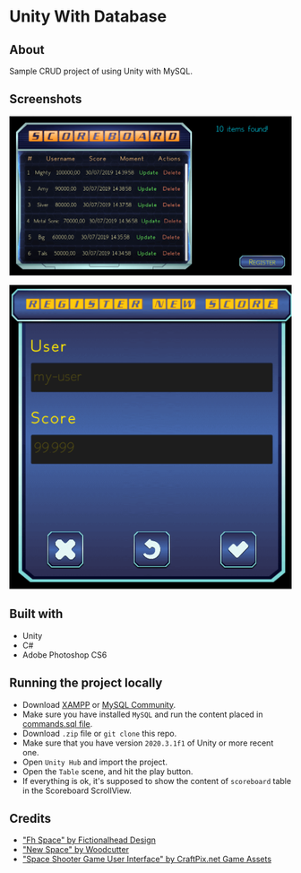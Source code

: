# Unity With Database

## About

Sample CRUD project of using Unity with MySQL.

## Screenshots

![](Screenshots/table.png)

![](Screenshots/register_update.png)

## Built with

* Unity
* C#
* Adobe Photoshop CS6

## Running the project locally

* Download [XAMPP](https://www.apachefriends.org/pt_br/index.html) or [MySQL Community](https://www.mysql.com/downloads/).
* Make sure you have installed `MySQL` and run the content placed in [commands.sql file](Files/commands.sql).
* Download `.zip` file or `git clone` this repo.
* Make sure that you have version `2020.3.1f1` of Unity or more recent one.
* Open `Unity Hub` and import the project.
* Open the `Table` scene, and hit the play button.
* If everything is ok, it's supposed to show the content of `scoreboard` table in the Scoreboard ScrollView.

## Credits

* ["Fh Space" by Fictionalhead Design](https://www.dafont.com/pt/fh-space.font)
* ["New Space" by Woodcutter](https://www.dafont.com/pt/new-space.font)
* ["Space Shooter Game User Interface" by CraftPix.net Game Assets](https://opengameart.org/content/space-shooter-game-user-interface)